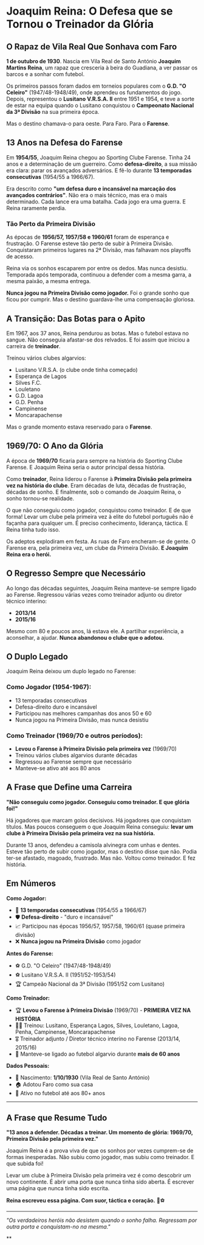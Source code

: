 # Joaquim Reina: O Defesa que se Tornou o Treinador da Glória

## O Rapaz de Vila Real Que Sonhava com Faro

**1 de outubro de 1930**. Nascia em Vila Real de Santo António **Joaquim Martins Reina**, um rapaz que cresceria à beira do Guadiana, a ver passar os barcos e a sonhar com futebol.

Os primeiros passos foram dados em torneios populares com o **G.D. "O Celeiro"** (1947/48-1948/49), onde aprendeu os fundamentos do jogo. Depois, representou o **Lusitano V.R.S.A. II** entre 1951 e 1954, e teve a sorte de estar na equipa quando o Lusitano conquistou o **Campeonato Nacional da 3ª Divisão** na sua primeira época.

Mas o destino chamava-o para oeste. Para Faro. Para o **Farense**.

## 13 Anos na Defesa do Farense

Em **1954/55**, Joaquim Reina chegou ao Sporting Clube Farense. Tinha 24 anos e a determinação de um guerreiro. Como **defesa-direito**, a sua missão era clara: parar os avançados adversários. E fê-lo durante **13 temporadas consecutivas** (1954/55 a 1966/67).

Era descrito como **"um defesa duro e incansável na marcação dos avançados contrários"**. Não era o mais técnico, mas era o mais determinado. Cada lance era uma batalha. Cada jogo era uma guerra. E Reina raramente perdia.

### **Tão Perto da Primeira Divisão**

As épocas de **1956/57, 1957/58 e 1960/61** foram de esperança e frustração. O Farense esteve tão perto de subir à Primeira Divisão. Conquistaram primeiros lugares na 2ª Divisão, mas falhavam nos playoffs de acesso.

Reina via os sonhos escaparem por entre os dedos. Mas nunca desistiu. Temporada após temporada, continuou a defender com a mesma garra, a mesma paixão, a mesma entrega.

**Nunca jogou na Primeira Divisão como jogador.** Foi o grande sonho que ficou por cumprir. Mas o destino guardava-lhe uma compensação gloriosa.

## A Transição: Das Botas para o Apito

Em 1967, aos 37 anos, Reina pendurou as botas. Mas o futebol estava no sangue. Não conseguia afastar-se dos relvados. E foi assim que iniciou a carreira de **treinador**.

Treinou vários clubes algarvios:
- Lusitano V.R.S.A. (o clube onde tinha começado)
- Esperança de Lagos
- Silves F.C.
- Louletano
- G.D. Lagoa
- G.D. Penha
- Campinense
- Moncarapachense

Mas o grande momento estava reservado para o **Farense**.

## 1969/70: O Ano da Glória

A época de **1969/70** ficaria para sempre na história do Sporting Clube Farense. E Joaquim Reina seria o autor principal dessa história.

Como **treinador**, Reina liderou o Farense à **Primeira Divisão pela primeira vez na história do clube**. Eram décadas de luta, décadas de frustração, décadas de sonho. E finalmente, sob o comando de Joaquim Reina, o sonho tornou-se realidade.

O que não conseguiu como jogador, conquistou como treinador. E de que forma! Levar um clube pela primeira vez à elite do futebol português não é façanha para qualquer um. É preciso conhecimento, liderança, táctica. E Reina tinha tudo isso.

Os adeptos explodiram em festa. As ruas de Faro encheram-se de gente. O Farense era, pela primeira vez, um clube da Primeira Divisão. **E Joaquim Reina era o herói.**

## O Regresso Sempre que Necessário

Ao longo das décadas seguintes, Joaquim Reina manteve-se sempre ligado ao Farense. Regressou várias vezes como treinador adjunto ou diretor técnico interino:
- **2013/14**
- **2015/16**

Mesmo com 80 e poucos anos, lá estava ele. A partilhar experiência, a aconselhar, a ajudar. **Nunca abandonou o clube que o adotou.**

## O Duplo Legado

Joaquim Reina deixou um duplo legado no Farense:

### **Como Jogador (1954-1967):**
- 13 temporadas consecutivas
- Defesa-direito duro e incansável
- Participou nas melhores campanhas dos anos 50 e 60
- Nunca jogou na Primeira Divisão, mas nunca desistiu

### **Como Treinador (1969/70 e outros períodos):**
- **Levou o Farense à Primeira Divisão pela primeira vez** (1969/70)
- Treinou vários clubes algarvios durante décadas
- Regressou ao Farense sempre que necessário
- Manteve-se ativo até aos 80 anos

## A Frase que Define uma Carreira

**"Não conseguiu como jogador. Conseguiu como treinador. E que glória foi!"**

Há jogadores que marcam golos decisivos. Há jogadores que conquistam títulos. Mas poucos conseguem o que Joaquim Reina conseguiu: **levar um clube à Primeira Divisão pela primeira vez na sua história.**

Durante 13 anos, defendeu a camisola alvinegra com unhas e dentes. Esteve tão perto de subir como jogador, mas o destino disse que não. Podia ter-se afastado, magoado, frustrado. Mas não. Voltou como treinador. E fez história.

## Em Números

**Como Jogador:**
- 🎽 **13 temporadas consecutivas** (1954/55 a 1966/67)
- 🛡️ **Defesa-direito** - "duro e incansável"
- 📈 Participou nas épocas 1956/57, 1957/58, 1960/61 (quase primeira divisão)
- ❌ **Nunca jogou na Primeira Divisão** como jogador

**Antes do Farense:**
- ⚽ G.D. "O Celeiro" (1947/48-1948/49)
- ⚽ Lusitano V.R.S.A. II (1951/52-1953/54)
- 🏆 Campeão Nacional da 3ª Divisão (1951/52 com Lusitano)

**Como Treinador:**
- 🏆 **Levou o Farense à Primeira Divisão** (1969/70) - **PRIMEIRA VEZ NA HISTÓRIA**
- 👨‍🏫 Treinou: Lusitano, Esperança Lagos, Silves, Louletano, Lagoa, Penha, Campinense, Moncarapachense
- 🎖️ Treinador adjunto / Diretor técnico interino no Farense (2013/14, 2015/16)
- 📅 Manteve-se ligado ao futebol algarvio durante **mais de 60 anos**

**Dados Pessoais:**
- 📅 Nascimento: **1/10/1930** (Vila Real de Santo António)
- 🏠 Adotou Faro como sua casa
- 💪 Ativo no futebol até aos 80+ anos

---

## A Frase que Resume Tudo

**"13 anos a defender. Décadas a treinar. Um momento de glória: 1969/70, Primeira Divisão pela primeira vez."**

Joaquim Reina é a prova viva de que os sonhos por vezes cumprem-se de formas inesperadas. Não subiu como jogador, mas subiu como treinador. E que subida foi!

Levar um clube à Primeira Divisão pela primeira vez é como descobrir um novo continente. É abrir uma porta que nunca tinha sido aberta. É escrever uma página que nunca tinha sido escrita.

**Reina escreveu essa página. Com suor, táctica e coração.** 🦁⚽

---

*"Os verdadeiros heróis não desistem quando o sonho falha. Regressam por outra porta e conquistam-no na mesma."*

**